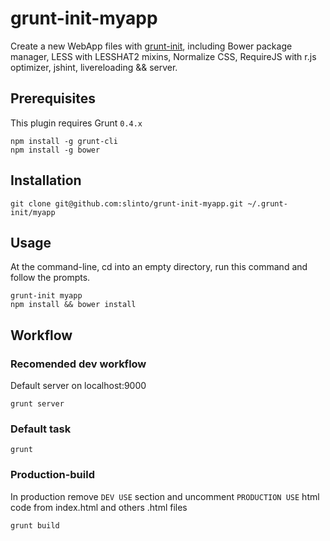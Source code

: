 # grunt-init-myapp

Create a new WebApp files with [grunt-init][], including Bower package manager, LESS with LESSHAT2 mixins, Normalize CSS, RequireJS with r.js optimizer, jshint, livereloading && server.

[grunt-init]: http://gruntjs.com/project-scaffolding

## Prerequisites
This plugin requires Grunt ```0.4.x```
```
npm install -g grunt-cli
npm install -g bower
```

## Installation
```
git clone git@github.com:slinto/grunt-init-myapp.git ~/.grunt-init/myapp
```

## Usage

At the command-line, cd into an empty directory, run this command and follow the prompts.

```
grunt-init myapp
npm install && bower install
```

## Workflow

### Recomended dev workflow
Default server on localhost:9000
```
grunt server
```

### Default task
```
grunt
```

### Production-build
In production remove ```DEV USE``` section and uncomment ```PRODUCTION USE``` html code from index.html and others .html files
```
grunt build
```